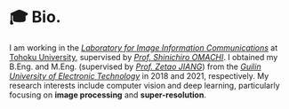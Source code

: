 # 🎓 Bio.
I am working in the [*Laboratory for Image Information Communications*](http://www.iic.ecei.tohoku.ac.jp/index.html) at [Tohoku University](https://www.tohoku.ac.jp/en/), supervised by [*Prof. Shinichiro OMACHI*](https://scholar.google.com/citations?user=_tM6ZlwAAAAJ&hl=en&oi=ao). I obtained my B.Eng. and M.Eng. (supervised by [*Prof. Zetao JIANG*](https://www.guet.edu.cn/people2/1130186.html)) from the *[Guilin University of Electronic Technology](https://www.guet.edu.cn/)* in 2018 and 2021, respectively. My research interests include computer vision and deep learning, particularly focusing on **image processing** and **super-resolution**.

